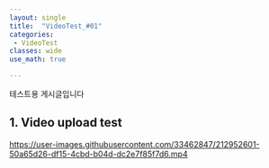 ```yaml
---
layout: single
title:  "VideoTest_#01"
categories: 
 - VideoTest
classes: wide
use_math: true

---
```


테스트용 게시글입니다

## 1. Video upload test

https://user-images.githubusercontent.com/33462847/212952601-50a65d26-df15-4cbd-b04d-dc2e7f85f7d6.mp4

